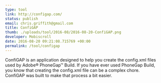 ```yaml
--- 
type: tool
link: http://configap.com/
status: publish
email: chris.griffith@gmail.com
title: ConfiGAP
thumb: ./uploads/tool/2016-08/2016-08-20-ConfiGAP.png
developer: Mobiscroll
date: 2016-08-20 09:21:08.715769 +00:00
permalink: /tool/configap
---
```


ConfiGAP is an application designed to help you create the config.xml files used by Adobe® PhoneGap™ Build. If you have ever used PhoneGap Build, you know that creating the config.xml file can be a complex chore. ConfiGAP was built to make that process a bit easier.